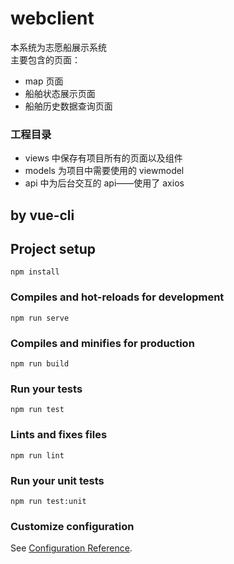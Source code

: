 # webclient

本系统为志愿船展示系统  
主要包含的页面：

- map 页面
- 船舶状态展示页面
- 船舶历史数据查询页面

### 工程目录

- views 中保存有项目所有的页面以及组件
- models 为项目中需要使用的 viewmodel
- api 中为后台交互的 api——使用了 axios

## by vue-cli

## Project setup

```
npm install
```

### Compiles and hot-reloads for development

```
npm run serve
```

### Compiles and minifies for production

```
npm run build
```

### Run your tests

```
npm run test
```

### Lints and fixes files

```
npm run lint
```

### Run your unit tests

```
npm run test:unit
```

### Customize configuration

See [Configuration Reference](https://cli.vuejs.org/config/).
